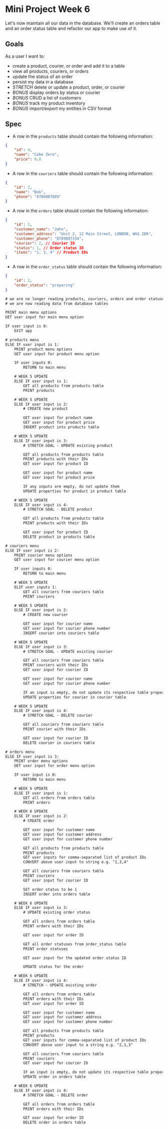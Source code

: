 # Mini Project Week 6

Let's now maintain all our data in the database. We'll create an orders table and an order status table and refactor our app to make use of it.

## Goals

As a user I want to:

- create a product, courier, or order and add it to a table
- view all products, couriers, or orders
- update the status of an order
- persist my data in a database
- _STRETCH_ delete or update a product, order, or courier
- _BONUS_ display orders by status or courier
- _BONUS_ CRUD a list of customers
- _BONUS_ track my product inventory
- _BONUS_ import/export my entities in CSV format

## Spec

- A row in the `products` table should contain the following information:

```json
{
    "id": 4,
    "name": "Coke Zero",
    "price": 0.8
}
```

- A row in the `couriers` table should contain the following information:

```json
{
    "id": 2,
    "name": "Bob",
    "phone": "0789887889"
}
```

- A row in the `orders` table should contain the following information:

```json
{
    "id": 1,
    "customer_name": "John",
    "customer_address": "Unit 2, 12 Main Street, LONDON, WH1 2ER",
    "customer_phone": "0789887334",
    "courier": 2, // Courier ID
    "status": 1, // Order status ID
    "items": "1, 3, 4" // Product IDs
}
```

- A row in the `order_status` table should contain the following information:

```json
{
    "id": 1,
    "order_status": "preparing"
}
```

```txt
# we are no longer reading products, couriers, orders and order statuses from files
# we are now reading data from database tables

PRINT main menu options
GET user input for main menu option

IF user input is 0:
    EXIT app

# products menu
ELSE IF user input is 1:
    PRINT product menu options
    GET user input for product menu option

    IF user inputs 0:
        RETURN to main menu

    # WEEK 5 UPDATE
    ELSE IF user input is 1:
        GET all products from products table
        PRINT products

    # WEEK 5 UPDATE
    ELSE IF user input is 2:
        # CREATE new product

        GET user input for product name
        GET user input for product price
        INSERT product into products table

    # WEEK 5 UPDATE
    ELSE IF user input is 3:
        # STRETCH GOAL - UPDATE existing product

        GET all products from products table
        PRINT products with their IDs
        GET user input for product ID

        GET user input for product name
        GET user input for product price

        IF any inputs are empty, do not update them
        UPDATE properties for product in product table

    # WEEK 5 UPDATE
    ELSE IF user input is 4:
        # STRETCH GOAL - DELETE product

        GET all products from products table
        PRINT products with their IDs

        GET user input for product ID
        DELETE product in products table

# couriers menu
ELSE IF user input is 2:
    PRINT courier menu options
    GET user input for courier menu option

    IF user inputs 0:
        RETURN to main menu

    # WEEK 5 UPDATE
    ELIF user inputs 1:
        GET all couriers from couriers table
        PRINT couriers

    # WEEK 5 UPDATE
    ELSE IF user input is 2:
        # CREATE new courier

        GET user input for courier name
        GET user input for courier phone number
        INSERT courier into couriers table

    # WEEK 5 UPDATE
    ELSE IF user input is 3:
        # STRETCH GOAL - UPDATE existing courier

        GET all couriers from couriers table
        PRINT couriers with their IDs
        GET user input for courier ID

        GET user input for courier name
        GET user input for courier phone number

        IF an input is empty, do not update its respective table property
        UPDATE properties for courier in courier table

    # WEEK 5 UPDATE
    ELSE IF user input is 4:
        # STRETCH GOAL - DELETE courier

        GET all couriers from couriers table
        PRINT courier with their IDs

        GET user input for courier ID
        DELETE courier in couriers table

# orders menu
ELSE IF user input is 3:
    PRINT order menu options
    GET user input for order menu option

    IF user input is 0:
        RETURN to main menu

    # WEEK 6 UPDATE
    ELSE IF user input is 1:
        GET all orders from orders table
        PRINT orders

    # WEEK 6 UPDATE
    ELSE IF user input is 2:
        # CREATE order

        GET user input for customer name
        GET user input for customer address
        GET user input for customer phone number

        GET all products from products table
        PRINT products
        GET user inputs for comma-separated list of product IDs
        CONVERT above user input to string e.g. "1,3,4"

        GET all couriers from couriers table
        PRINT couriers
        GET user input for courier ID

        SET order status to be 1
        INSERT order into orders table

    # WEEK 6 UPDATE
    ELSE IF user input is 3:
        # UPDATE existing order status

        GET all orders from orders table
        PRINT orders with their IDs

        GET user input for order ID

        GET all order statuses from order_status table
        PRINT order statuses

        GET user input for the updated order status ID

        UPDATE status for the order

    # WEEK 6 UPDATE
    ELSE IF user input is 4:
        # STRETCH - UPDATE existing order

        GET all orders from orders table
        PRINT orders with their IDs
        GET user input for order ID

        GET user input for customer name
        GET user input for customer address
        GET user input for customer phone number

        GET all products from products table
        PRINT products
        GET user inputs for comma-separated list of product IDs
        CONVERT above user input to a string e.g. "2,1,3"

        GET all couriers from couriers table
        PRINT couriers
        GET user input for courier ID

        IF an input is empty, do not update its respective table property
        UPDATE order in orders table

    # WEEK 6 UPDATE
    ELSE IF user input is 4:
        # STRETCH GOAL - DELETE order

        GET all orders from orders table
        PRINT orders with their IDs

        GET user input for order ID
        DELETE order in orders table
```
